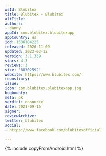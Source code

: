 ```yaml
---
wsId: Blubitex
title: Blubitex - Blubitex
altTitle: 
authors:
- danny
appId: com.blubitex.blubitexapp
appCountry: us
idd: 1536104225
released: 2020-11-09
updated: 2022-03-12
version: 3.1.339
stars: 4.3
reviews: 3
size: '88302592'
website: https://www.blubitex.com/
repository: 
issue: 
icon: com.blubitex.blubitexapp.jpg
bugbounty: 
meta: ok
verdict: nosource
date: 2021-09-15
signer: 
reviewArchive: 
twitter: blubitex
social:
- https://www.facebook.com/blubitexofficial

---
```


 {% include copyFromAndroid.html %}